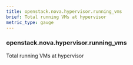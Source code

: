 ```yaml
---
title: openstack.nova.hypervisor.running_vms
brief: Total running VMs at hypervisor
metric_type: gauge
---
```

### openstack.nova.hypervisor.running_vms

Total running VMs at hypervisor
